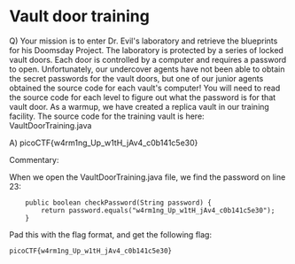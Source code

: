 # Vault door training

Q) Your mission is to enter Dr. Evil's laboratory and retrieve the blueprints for his Doomsday Project. 
The laboratory is protected by a series of locked vault doors. 
Each door is controlled by a computer and requires a password to open. 
Unfortunately, our undercover agents have not been able to obtain the secret passwords for the vault doors, 
but one of our junior agents obtained the source code for each vault's computer! 
You will need to read the source code for each level to figure out what the password is for that vault door. 
As a warmup, we have created a replica vault in our training facility. 
The source code for the training vault is here: VaultDoorTraining.java

A) picoCTF{w4rm1ng_Up_w1tH_jAv4_c0b141c5e30}

Commentary:

When we open the VaultDoorTraining.java file, we find the password on line 23:

```
    public boolean checkPassword(String password) {
        return password.equals("w4rm1ng_Up_w1tH_jAv4_c0b141c5e30");
    }
```

Pad this with the flag format, and get the following flag:

```
picoCTF{w4rm1ng_Up_w1tH_jAv4_c0b141c5e30}
```